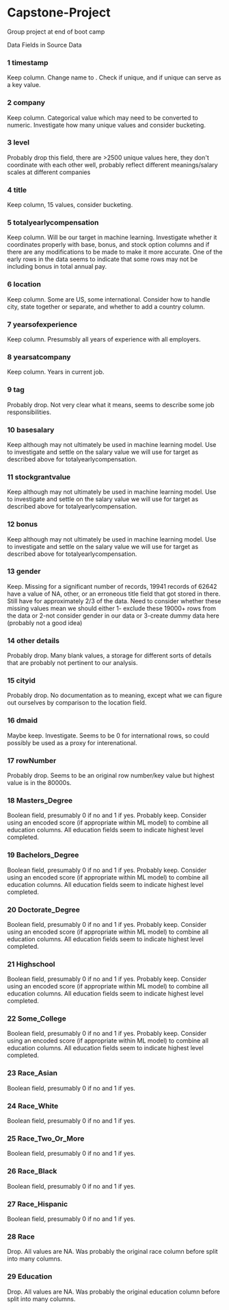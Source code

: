 # Capstone-Project
Group project at end of boot camp


Data Fields in Source Data

### 1 timestamp
Keep column. Change name to . Check if unique, and if unique can serve as a key value.

### 2 company
Keep column. Categorical value which may need to be converted to numeric. Investigate how many unique values and consider bucketing.

### 3 level
Probably drop this field, there are >2500 unique values here, they don't coordinate with each other well, probably reflect different meanings/salary scales at different companies

### 4 title
Keep column, 15 values, consider bucketing.

### 5 totalyearlycompensation
Keep column. Will be our target in machine learning. Investigate whether it coordinates properly with base, bonus, and stock option columns and if there are any modifications to be made to make it more accurate. One of the early rows in the data seems to indicate that some rows may not be including bonus in total annual pay.

### 6 location
Keep column. Some are US, some international. Consider how to handle city, state together or separate, and whether to add a country column.

### 7 yearsofexperience
Keep column. Presumsbly all years of experience with all employers.

### 8 yearsatcompany
Keep column. Years in current job.

### 9 tag
Probably drop. Not very clear what it means, seems to describe some job responsibilities.

### 10 basesalary
Keep although may not ultimately be used in machine learning model. Use to investigate and settle on the salary value we will use for target as described above for totalyearlycompensation.

### 11 stockgrantvalue
Keep although may not ultimately be used in machine learning model. Use to investigate and settle on the salary value we will use for target as described above for totalyearlycompensation.

### 12 bonus
Keep although may not ultimately be used in machine learning model. Use to investigate and settle on the salary value we will use for target as described above for totalyearlycompensation.

### 13 gender
Keep. Missing for a significant number of records, 19941 records of 62642 have a value of NA, other, or an erroneous title field that got stored in there. Still have for approximately 2/3 of the data. Need to consider whether these missing values mean we should either 1- exclude these 19000+ rows from the data or 2-not consider gender in our data or 3-create dummy data here (probably not a good idea)

### 14 other details
Probably drop. Many blank values, a storage for different sorts of details that are probably not pertinent to our analysis.

### 15 cityid
Probably drop. No documentation as to meaning, except what we can figure out ourselves by comparison to the location field.

### 16 dmaid
Maybe keep. Investigate. Seems to be 0 for international rows, so could possibly be used as a proxy for interenational.

### 17 rowNumber
Probably drop. Seems to be an original row number/key value but highest value is in the 80000s.

### 18 Masters_Degree
Boolean field, presumably 0 if no and 1 if yes. Probably keep. Consider using an encoded score (if appropriate within ML model) to combine all education columns. All education fields seem to indicate highest level completed.

### 19 Bachelors_Degree
Boolean field, presumably 0 if no and 1 if yes. Probably keep. Consider using an encoded score (if appropriate within ML model) to combine all education columns. All education fields seem to indicate highest level completed.

### 20 Doctorate_Degree
Boolean field, presumably 0 if no and 1 if yes. Probably keep. Consider using an encoded score (if appropriate within ML model) to combine all education columns. All education fields seem to indicate highest level completed.

### 21 Highschool
Boolean field, presumably 0 if no and 1 if yes. Probably keep. Consider using an encoded score (if appropriate within ML model) to combine all education columns. All education fields seem to indicate highest level completed.

### 22 Some_College
Boolean field, presumably 0 if no and 1 if yes. Probably keep. Consider using an encoded score (if appropriate within ML model) to combine all education columns. All education fields seem to indicate highest level completed.

### 23 Race_Asian
Boolean field, presumably 0 if no and 1 if yes. 

### 24 Race_White
Boolean field, presumably 0 if no and 1 if yes. 

### 25 Race_Two_Or_More
Boolean field, presumably 0 if no and 1 if yes. 

### 26 Race_Black
Boolean field, presumably 0 if no and 1 if yes. 

### 27 Race_Hispanic
Boolean field, presumably 0 if no and 1 if yes. 

### 28 Race
Drop. All values are NA. Was probably the original race column before split into many columns.

### 29 Education
Drop. All values are NA. Was probably the original education column before split into many columns.



